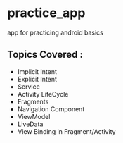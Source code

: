 # practice_app
app for practicing android basics

## Topics Covered :
- Implicit Intent
- Explicit Intent
- Service
- Activity LifeCycle
- Fragments
- Navigation Component
- ViewModel
- LiveData
- View Binding in Fragment/Activity
